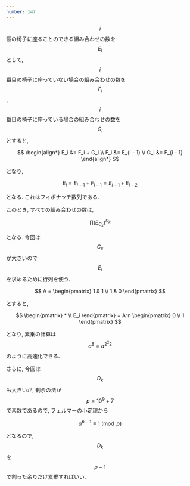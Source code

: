 ```yaml
---
number: 147
---
```

$$ i $$ 個の椅子に座ることのできる組み合わせの数を $$ E_i $$ として, $$ i $$ 番目の椅子に座っていない場合の組み合わせの数を $$ F_i $$, $$ i $$ 番目の椅子に座っている場合の組み合わせの数を $$ G_i $$ とすると,

$$
\begin{align*}
E_i &= F_i + G_i \\
F_i &= E_{i - 1} \\
G_i &= F_{i - 1}
\end{align*}
$$

となり,

$$
E_i = E_{i - 1} + F_{i - 1} = E_{i - 1} + E_{i - 2}
$$

となる. これはフィボナッチ数列である.

このとき, すべての組み合わせの数は,

$$
\prod (E_{C_k})^{D_k}
$$

となる. 今回は $$ C_k $$ が大きいので $$ E_i $$ を求めるために行列を使う.

$$
A = \begin{pmatrix} 1 & 1 \\ 1 & 0 \end{pmatrix}
$$

とすると,

$$
\begin{pmatrix} * \\ E_i \end{pmatrix} = A^n \begin{pmatrix} 0 \\ 1 \end{pmatrix}
$$

となり, 累乗の計算は $$ a^8 = a^{ {2^2}2 } $$ のように高速化できる.

さらに, 今回は $$ D_k $$ も大きいが, 剰余の法が $$ p = 10^9 + 7 $$ で素数であるので, フェルマーの小定理から

$$
a^{p - 1} \equiv 1 \pmod p
$$

となるので, $$ D_k $$ を $$ p - 1 $$ で割った余りだけ累乗すればいい.
